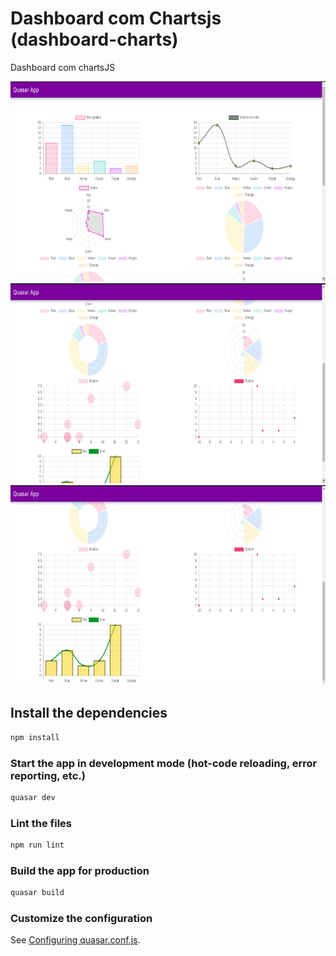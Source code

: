 # Dashboard com Chartsjs (dashboard-charts)

Dashboard com chartsJS

<img src="docs/dashboard-parte1.png" width="600" height="320"/>
<img src="docs/Dashboard-parte2.png" width="600" height="320"/>
<img src="docs/Dashboard-parte3.png" width="600" height="320"/>

## Install the dependencies
```bash
npm install
```

### Start the app in development mode (hot-code reloading, error reporting, etc.)
```bash
quasar dev
```

### Lint the files
```bash
npm run lint
```

### Build the app for production
```bash
quasar build
```

### Customize the configuration
See [Configuring quasar.conf.js](https://quasar.dev/quasar-cli/quasar-conf-js).
